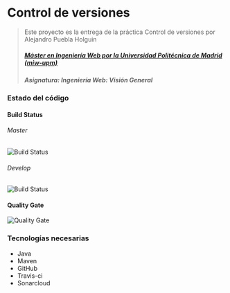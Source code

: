 # Control de versiones
> Este proyecto es la entrega de la práctica Control de versiones por Alejandro Puebla Holguin
> ##### [Máster en Ingeniería Web por la Universidad Politécnica de Madrid (miw-upm)](http://miw.etsisi.upm.es)
> ##### Asignatura: *Ingeniería Web: Visión General*

### Estado del código

#### Build Status
###### Master
![Build Status](https://travis-ci.org/alexph9/Alejandro.Puebla.SVC.miw.upm.es.svg?branch=master) 
###### Develop
![Build Status](https://travis-ci.org/alexph9/Alejandro.Puebla.SVC.miw.upm.es.svg?branch=develop) 

#### Quality Gate
![Quality Gate](https://sonarcloud.io/api/project_badges/measure?project=alexph9_Alejandro.Puebla.Holguin.SVC.miw.upm.es&metric=alert_status)


### Tecnologías necesarias
* Java
* Maven
* GitHub
* Travis-ci
* Sonarcloud


